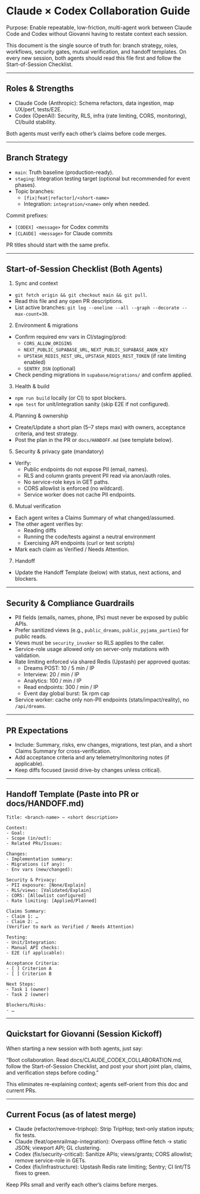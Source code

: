 # Claude × Codex Collaboration Guide

Purpose: Enable repeatable, low-friction, multi-agent work between Claude Code and Codex without Giovanni having to restate context each session.

This document is the single source of truth for: branch strategy, roles, workflows, security gates, mutual verification, and handoff templates. On every new session, both agents should read this file first and follow the Start-of-Session Checklist.

---

## Roles & Strengths

- Claude Code (Anthropic): Schema refactors, data ingestion, map UX/perf, tests/E2E.
- Codex (OpenAI): Security, RLS, infra (rate limiting, CORS, monitoring), CI/build stability.

Both agents must verify each other’s claims before code merges.

---

## Branch Strategy

- `main`: Truth baseline (production-ready).
- `staging`: Integration testing target (optional but recommended for event phases).
- Topic branches:
  - `[fix|feat|refactor]/<short-name>`
  - Integration: `integration/<name>` only when needed.

Commit prefixes:
- `[CODEX] <message>` for Codex commits
- `[CLAUDE] <message>` for Claude commits

PR titles should start with the same prefix.

---

## Start-of-Session Checklist (Both Agents)

1) Sync and context
- `git fetch origin && git checkout main && git pull`.
- Read this file and any open PR descriptions.
- List active branches: `git log --oneline --all --graph --decorate --max-count=30`.

2) Environment & migrations
- Confirm required env vars in CI/staging/prod:
  - `CORS_ALLOW_ORIGINS`
  - `NEXT_PUBLIC_SUPABASE_URL`, `NEXT_PUBLIC_SUPABASE_ANON_KEY`
  - `UPSTASH_REDIS_REST_URL`, `UPSTASH_REDIS_REST_TOKEN` (if rate limiting enabled)
  - `SENTRY_DSN` (optional)
- Check pending migrations in `supabase/migrations/` and confirm applied.

3) Health & build
- `npm run build` locally (or CI) to spot blockers.
- `npm test` for unit/integration sanity (skip E2E if not configured).

4) Planning & ownership
- Create/Update a short plan (5–7 steps max) with owners, acceptance criteria, and test strategy.
- Post the plan in the PR or `docs/HANDOFF.md` (see template below).

5) Security & privacy gate (mandatory)
- Verify:
  - Public endpoints do not expose PII (email, names).
  - RLS and column grants prevent PII read via anon/auth roles.
  - No service-role keys in GET paths.
  - CORS allowlist is enforced (no wildcard).
  - Service worker does not cache PII endpoints.

6) Mutual verification
- Each agent writes a Claims Summary of what changed/assumed.
- The other agent verifies by:
  - Reading diffs
  - Running the code/tests against a neutral environment
  - Exercising API endpoints (curl or test scripts)
- Mark each claim as Verified / Needs Attention.

7) Handoff
- Update the Handoff Template (below) with status, next actions, and blockers.

---

## Security & Compliance Guardrails

- PII fields (emails, names, phone, IPs) must never be exposed by public APIs.
- Prefer sanitized views (e.g., `public_dreams`, `public_pyjama_parties`) for public reads.
- Views must be `security_invoker` so RLS applies to the caller.
- Service-role usage allowed only on server-only mutations with validation.
- Rate limiting enforced via shared Redis (Upstash) per approved quotas:
  - Dreams POST: 10 / 5 min / IP
  - Interview: 20 / min / IP
  - Analytics: 100 / min / IP
  - Read endpoints: 300 / min / IP
  - Event day global burst: 5k rpm cap
- Service worker: cache only non-PII endpoints (stats/impact/reality), no `/api/dreams`.

---

## PR Expectations

- Include: Summary, risks, env changes, migrations, test plan, and a short Claims Summary for cross-verification.
- Add acceptance criteria and any telemetry/monitoring notes (if applicable).
- Keep diffs focused (avoid drive-by changes unless critical).

---

## Handoff Template (Paste into PR or docs/HANDOFF.md)

```
Title: <branch-name> — <short description>

Context:
- Goal:
- Scope (in/out):
- Related PRs/Issues:

Changes:
- Implementation summary:
- Migrations (if any):
- Env vars (new/changed):

Security & Privacy:
- PII exposure: [None/Explain]
- RLS/views: [Validated/Explain]
- CORS: [Allowlist configured]
- Rate limiting: [Applied/Planned]

Claims Summary:
- Claim 1: …
- Claim 2: …
(Verifier to mark as Verified / Needs Attention)

Testing:
- Unit/Integration:
- Manual API checks:
- E2E (if applicable):

Acceptance Criteria:
- [ ] Criterion A
- [ ] Criterion B

Next Steps:
- Task 1 (owner)
- Task 2 (owner)

Blockers/Risks:
- …
```

---

## Quickstart for Giovanni (Session Kickoff)

When starting a new session with both agents, just say:

“Boot collaboration. Read docs/CLAUDE_CODEX_COLLABORATION.md, follow the Start-of-Session Checklist, and post your short joint plan, claims, and verification steps before coding.”

This eliminates re-explaining context; agents self-orient from this doc and current PRs.

---

## Current Focus (as of latest merge)

- Claude (refactor/remove-triphop): Strip TripHop; text-only station inputs; fix tests.
- Claude (feat/openrailmap-integration): Overpass offline fetch → static JSON; viewport API; GL clustering.
- Codex (fix/security-critical): Sanitize APIs; views/grants; CORS allowlist; remove service-role in GETs.
- Codex (fix/infrastructure): Upstash Redis rate limiting; Sentry; CI lint/TS fixes to green.

Keep PRs small and verify each other’s claims before merges.

